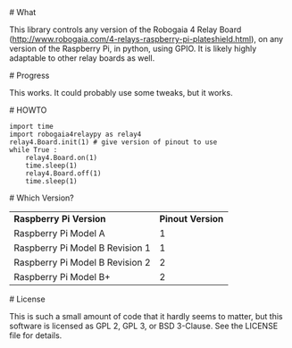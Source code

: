 

<A name="toc1-2" title="What" />
# What

This library controls any version of the Robogaia 4 Relay Board (http://www.robogaia.com/4-relays-raspberry-pi-plateshield.html), on any version of the Raspberry Pi, in python, using GPIO.  It is likely highly adaptable to other relay boards as well.

<A name="toc1-7" title="Progress" />
# Progress

This works. It could probably use some tweaks, but it works.

<A name="toc1-12" title="HOWTO" />
# HOWTO

    import time
    import robogaia4relaypy as relay4
    relay4.Board.init(1) # give version of pinout to use
    while True :
        relay4.Board.on(1)
        time.sleep(1)
        relay4.Board.off(1)
        time.sleep(1)

<A name="toc1-24" title="Which Version?" />
# Which Version?

<table>
<tr><td><b>Raspberry Pi Version</b><td><b>Pinout Version</b>
<tr><td>Raspberry Pi Model A<td>1
<tr><td>Raspberry Pi Model B Revision 1<td>1
<tr><td>Raspberry Pi Model B Revision 2<td>2
<tr><td>Raspberry Pi Model B+<td>2
</table>

<A name="toc1-35" title="License" />
# License

This is such a small amount of code that it hardly seems to matter, but this software is licensed as GPL 2, GPL 3, or BSD 3-Clause. See the LICENSE file for details.
